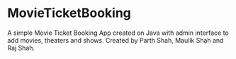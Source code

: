 # MovieTicketBooking
A simple Movie Ticket Booking App created on Java with admin interface to add movies, theaters and shows.
Created by Parth Shah, Maulik Shah and Raj Shah.
